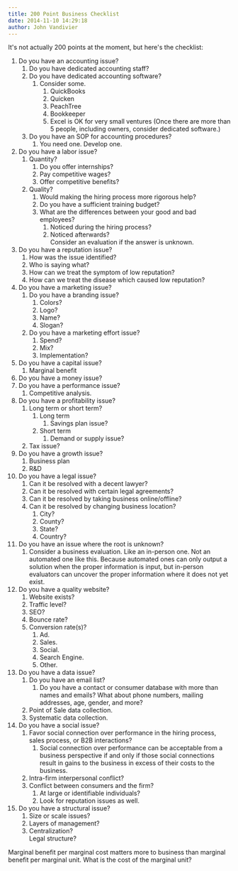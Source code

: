 ```yaml
---
title: 200 Point Business Checklist
date: 2014-11-10 14:29:18
author: John Vandivier
---
```




It's not actually 200 points at the moment, but here's the checklist:
<ol>
	<li>Do you have an accounting issue?
<ol>
	<li>Do you have dedicated accounting staff?</li>
	<li>Do you have dedicated accounting software?
<ol>
	<li>Consider some.
<ol>
	<li>QuickBooks</li>
	<li>Quicken</li>
	<li>PeachTree</li>
	<li>Bookkeeper</li>
	<li>Excel is OK for very small ventures (Once there are more than 5 people, including owners, consider dedicated software.)</li>
</ol>
</li>
</ol>
</li>
	<li>Do you have an SOP for accounting procedures?
<ol>
	<li>You need one. Develop one.</li>
</ol>
</li>
</ol>
</li>
	<li>Do you have a labor issue?
<ol>
	<li>Quantity?
<ol>
	<li>Do you offer internships?</li>
	<li>Pay competitive wages?</li>
	<li>Offer competitive benefits?</li>
</ol>
</li>
	<li>Quality?
<ol>
	<li>Would making the hiring process more rigorous help?</li>
	<li>Do you have a sufficient training budget?</li>
	<li>What are the differences between your good and bad employees?
<ol>
	<li>Noticed during the hiring process?</li>
	<li>Noticed afterwards?</li>
Consider an evaluation if the answer is unknown.</ol>
</li>
</ol>
</li>
</ol>
</li>
	<li>Do you have a reputation issue?
<ol>
	<li>How was the issue identified?</li>
	<li>Who is saying what?</li>
	<li>How can we treat the symptom of low reputation?</li>
	<li>How can we treat the disease which caused low reputation?</li>
</ol>
</li>
	<li>Do you have a marketing issue?
<ol>
	<li>Do you have a branding issue?
<ol>
	<li>Colors?</li>
	<li>Logo?</li>
	<li>Name?</li>
	<li>Slogan?</li>
</ol>
</li>
	<li>Do you have a marketing effort issue?
<ol>
	<li>Spend?</li>
	<li>Mix?</li>
	<li>Implementation?</li>
</ol>
</li>
</ol>
</li>
	<li>Do you have a capital issue?
<ol>
	<li>Marginal benefit</li>
</ol>
</li>
	<li>Do you have a money issue?</li>
	<li>Do you have a performance issue?
<ol>
	<li>Competitive analysis.</li>
</ol>
</li>
	<li>Do you have a profitability issue?
<ol>
	<li>Long term or short term?
<ol>
	<li>Long term
<ol>
	<li>Savings plan issue?</li>
</ol>
</li>
	<li>Short term
<ol>
	<li>Demand or supply issue?</li>
</ol>
</li>
</ol>
</li>
	<li>Tax issue?</li>
</ol>
</li>
	<li>Do you have a growth issue?
<ol>
	<li>Business plan</li>
	<li>R&amp;D</li>
</ol>
</li>
	<li>Do you have a legal issue?
<ol>
	<li>Can it be resolved with a decent lawyer?</li>
	<li>Can it be resolved with certain legal agreements?</li>
	<li>Can it be resolved by taking business online/offline?</li>
	<li>Can it be resolved by changing business location?
<ol>
	<li>City?</li>
	<li>County?</li>
	<li>State?</li>
	<li>Country?</li>
</ol>
</li>
</ol>
</li>
	<li>Do you have an issue where the root is unknown?
<ol>
	<li>Consider a business evaluation. Like an in-person one. Not an automated one like this. Because automated ones can only output a solution when the proper information is input, but in-person evaluators can uncover the proper information where it does not yet exist.</li>
</ol>
</li>
	<li>Do you have a quality website?
<ol>
	<li>Website exists?</li>
	<li>Traffic level?</li>
	<li>SEO?</li>
	<li>Bounce rate?</li>
	<li>Conversion rate(s)?
<ol>
	<li>Ad.</li>
	<li>Sales.</li>
	<li>Social.</li>
	<li>Search Engine.</li>
	<li>Other.</li>
</ol>
</li>
</ol>
</li>
	<li>Do you have a data issue?
<ol>
	<li>Do you have an email list?
<ol>
	<li>Do you have a contact or consumer database with more than names and emails? What about phone numbers, mailing addresses, age, gender, and more?</li>
</ol>
</li>
	<li>Point of Sale data collection.</li>
	<li>Systematic data collection.</li>
</ol>
</li>
	<li>Do you have a social issue?
<ol>
	<li>Favor social connection over performance in the hiring process, sales process, or B2B interactions?
<ol>
	<li>Social connection over performance can be acceptable from a business perspective if and only if those social connections result in gains to the business in excess of their costs to the business.</li>
</ol>
</li>
	<li>Intra-firm interpersonal conflict?</li>
	<li>Conflict between consumers and the firm?
<ol>
	<li>At large or identifiable individuals?</li>
	<li>Look for reputation issues as well.</li>
</ol>
</li>
</ol>
</li>
	<li>Do you have a structural issue?
<ol>
	<li>Size or scale issues?</li>
	<li>Layers of management?</li>
	<li>Centralization?</li>
Legal structure?</ol>
</li>
</ol>
Marginal benefit per marginal cost matters more to business than marginal benefit per marginal unit. What is the cost of the marginal unit?
